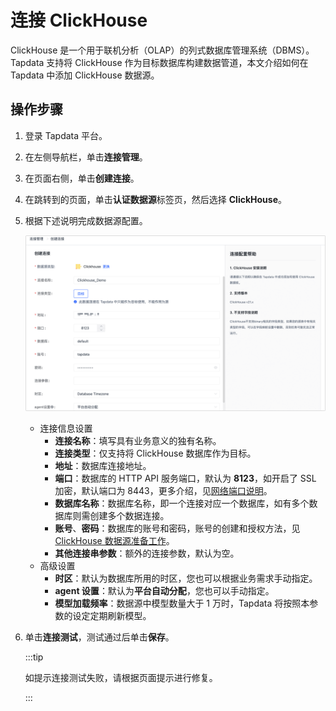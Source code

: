 # 连接 ClickHouse

ClickHouse 是一个用于联机分析（OLAP）的列式数据库管理系统（DBMS）。Tapdata 支持将 ClickHouse 作为目标数据库构建数据管道，本文介绍如何在 Tapdata 中添加 ClickHouse 数据源。

## 操作步骤

1. 登录 Tapdata 平台。

2. 在左侧导航栏，单击**连接管理**。

3. 在页面右侧，单击**创建连接**。

4. 在跳转到的页面，单击**认证数据源**标签页，然后选择 **ClickHouse**。

5. 根据下述说明完成数据源配置。

   ![clickhouse_connection](../../../images/clickhouse_connection.png)

   * 连接信息设置
     * **连接名称**：填写具有业务意义的独有名称。
     * **连接类型**：仅支持将 ClickHouse 数据库作为目标。
     * **地址**：数据库连接地址。
     * **端口**：数据库的 HTTP API 服务端口，默认为 **8123**，如开启了 SSL 加密，默认端口为 8443，更多介绍，见[网络端口说明](https://clickhouse.com/docs/en/guides/sre/network-ports/)。
     * **数据库名称**：数据库名称，即一个连接对应一个数据库，如有多个数据库则需创建多个数据连接。
     * **账号**、**密码**：数据库的账号和密码，账号的创建和授权方法，见 [ClickHouse 数据源准备工作](../../../prerequisites/certified/clickhouse.md)。
     * **其他连接串参数**：额外的连接参数，默认为空。
   * 高级设置
     * **时区**：默认为数据库所用的时区，您也可以根据业务需求手动指定。
     * **agent 设置**：默认为**平台自动分配**，您也可以手动指定。
     * **模型加载频率**：数据源中模型数量大于 1 万时，Tapdata 将按照本参数的设定定期刷新模型。
   
6. 单击**连接测试**，测试通过后单击**保存**。

   :::tip

   如提示连接测试失败，请根据页面提示进行修复。

   :::